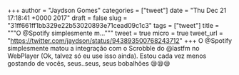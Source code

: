 
+++
author = "Jaydson Gomes"
categories = ["tweet"]
date = "Thu Dec 21 17:18:41 +0000 2017"
draft = false
slug = "31ff661ff1bb329e22b53020893e71cead09c1c3"
tags = ["tweet"]
title = """O @Spotify simplesmente m..."""
tweet = true
micro = true
tweet_url = "https://twitter.com/jaydson/status/943893500768243712"
+++
O @Spotify simplesmente matou a integração com o Scrobble do @lastfm no WebPlayer (Ok, talvez só eu use isso ainda). Estou cada vez menos gostando de vocês, seus..seus, seus bobalhões 😪😪😪
